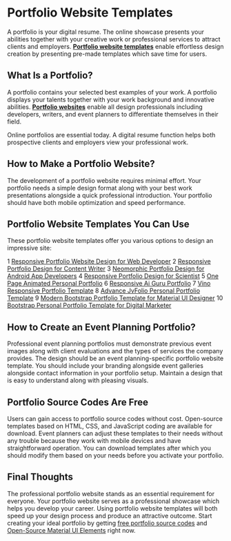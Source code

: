 # Portfolio Website Templates

A portfolio is your digital resume. The online showcase presents your abilities together with your creative work or professional services to attract clients and employers. **[Portfolio website templates](https://jvcodes.com/category/source-codes/html-css-javascript/full-project-templates/portfolio/)** enable effortless design creation by presenting pre-made templates which save time for users.

## What Is a Portfolio?

A portfolio contains your selected best examples of your work. A portfolio displays your talents together with your work background and innovative abilities. **[Portfolio websites](https://jvcodes.com/category/source-codes/html-css-javascript/full-project-templates/portfolio/)** enable all design professionals including developers, writers, and event planners to differentiate themselves in their field.

Online portfolios are essential today. A digital resume function helps both prospective clients and employers view your professional work.

## How to Make a Portfolio Website?

The development of a portfolio website requires minimal effort. Your portfolio needs a simple design format along with your best work presentations alongside a quick professional introduction. Your portfolio should have both mobile optimization and speed performance.

## Portfolio Website Templates You Can Use

These portfolio website templates offer you various options to design an impressive site:

1 [Responsive Portfolio Website Design for Web Developer](https://jvcodes.com/responsive-portfolio-website-design-for-web-developer/)
2 [Responsive Portfolio Design for Content Writer](https://jvcodes.com/responsive-portfolio-design-for-content-writer/)
3 [Neomorphic Portfolio Design for Android App Developers](https://jvcodes.com/neomorphic-portfolio-design-for-android-app-developers/)
4 [Responsive Portfolio Design for Scientist](https://jvcodes.com/responsive-portfolio-design-for-scientist/)
5 [One Page Animated Personal Portfolio](https://jvcodes.com/one-page-animated-personal-portfolio/)
6 [Responsive Ai Guru Portfolio](https://jvcodes.com/responsive-ai-guru-portfolio/)
7 [Vino Responsive Portfolio Template](https://jvcodes.com/vino-responsive-portfolio/)
8 [Advance JvFolio Personal Portfolio Template](https://jvcodes.com/advance-jvfolio-personal-portfolio-template/)
9 [Modern Bootstrap Portfolio Template for Material UI Designer](https://jvcodes.com/modern-bootstrap-portfolio-template-for-material-ui-designer/)
10 [Bootstrap Personal Portfolio Template for Digital Marketer](https://jvcodes.com/bootstrap-personal-portfolio-template-for-digital-marketer/)

## How to Create an Event Planning Portfolio?

Professional event planning portfolios must demonstrate previous event images along with client evaluations and the types of services the company provides. The design should be an event planning-specific portfolio website template. You should include your branding alongside event galleries alongside contact information in your portfolio setup. Maintain a design that is easy to understand along with pleasing visuals.

## Portfolio Source Codes Are Free

Users can gain access to portfolio source codes without cost. Open-source templates based on HTML, CSS, and JavaScript coding are available for download. Event planners can adjust these templates to their needs without any trouble because they work with mobile devices and have straightforward operation. You can download templates after which you should modify them based on your needs before you activate your portfolio.

## Final Thoughts

The professional portfolio website stands as an essential requirement for everyone. Your portfolio website serves as a professional showcase which helps you develop your career. Using portfolio website templates will both speed up your design process and produce an attractive outcome. Start creating your ideal portfolio by getting [free portfolio source codes](https://jvcodes.com/category/source-codes/html-css-javascript/full-project-templates/portfolio/) and [Open-Source Material UI Elements](https://jvcodes.com/) right now.

